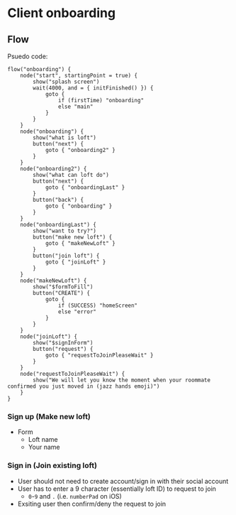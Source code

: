 # Client onboarding

## Flow

Psuedo code:

```
flow("onboarding") {
    node("start", startingPoint = true) {
        show("splash screen")
        wait(4000, and = { initFinished() }) {
            goto {
                if (firstTime) "onboarding"
                else "main"
            }
        }
    }
    node("onboarding") {
        show("what is loft")
        button("next") {
            goto { "onboarding2" }
        }
    }
    node("onboarding2") {
        show("what can loft do")
        button("next") {
            goto { "onboardingLast" }
        }
        button("back") {
            goto { "onboarding" }
        }
    }
    node("onboardingLast") {
        show("want to try?")
        button("make new loft") {
            goto { "makeNewLoft" }
        }
        button("join loft") {
            goto { "joinLoft" }
        }
    }
    node("makeNewLoft") {
        show("$formToFill")
        button("CREATE") {
            goto { 
                if (SUCCESS) "homeScreen"
                else "error"
            }
        }
    }
    node("joinLoft") {
        show("$signInForm")
        button("request") {
            goto { "requestToJoinPleaseWait" }
        }
    }
    node("requestToJoinPleaseWait") {
        show("We will let you know the moment when your roommate confirmed you just moved in (jazz hands emoji)")
    }
}
```

### Sign up (Make new loft)

- Form
    - Loft name
    - Your name

### Sign in (Join existing loft)

- User should not need to create account/sign in with their social account
- User has to enter a 9 character (essentially loft ID) to request to join
    - `0`-`9` and `.` (i.e. `numberPad` on iOS)
- Exsiting user then confirm/deny the request to join